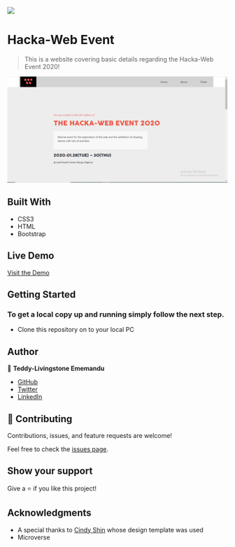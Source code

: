 ![](https://img.shields.io/badge/Microverse-blueviolet)

# Hacka-Web Event

> This is a website covering basic details regarding the Hacka-Web Event 2020!

![screenshot](images/screen-shot.jpg)

## Built With

- CSS3
- HTML
- Bootstrap

## Live Demo

[Visit the Demo](https://tedlivist.github.io/library-capstone/)

## Getting Started

### To get a local copy up and running simply follow the next step.

- Clone this repository on to your local PC

## Author

👤 **Teddy-Livingstone Ememandu**

- [GitHub](https://github.com/TedLivist)
- [Twitter](https://twitter.com/iamxted)
- [LinkedIn](https://linkedin.com/in/tememandu)

## 🤝 Contributing

Contributions, issues, and feature requests are welcome!

Feel free to check the [issues page](../../issues/).

## Show your support

Give a ⭐️ if you like this project!

## Acknowledgments

- A special thanks to [Cindy Shin](https://www.behance.net/adagio07) whose design template was used
- Microverse